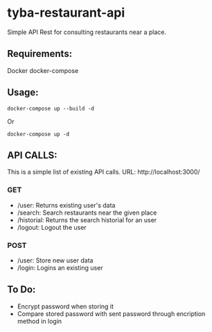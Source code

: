 # tyba-restaurant-api
Simple API Rest for consulting restaurants near a place.

## Requirements:
Docker
docker-compose

## Usage:

```
docker-compose up --build -d
```
Or
```
docker-compose up -d
```

## API CALLS:
This is a simple list of existing API calls.
URL: http://localhost:3000/

### GET 
- /user: Returns existing user's data
- /search: Search restaurants near the given place
- /historial: Returns the search historial for an user
- /logout: Logout the user

### POST
- /user: Store new user data
- /login: Logins an existing user

## To Do:
- Encrypt password when storing it
- Compare stored password with sent password through encription method in login

